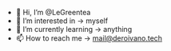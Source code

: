 - 👋 Hi, I’m @LeGreentea
- 👀 I’m interested in -> myself
- 🌱 I’m currently learning -> anything
- 📫 How to reach me -> mail@deroivano.tech

<!---
LeGreentea/LeGreentea is a ✨ special ✨ repository because its `README.md` (this file) appears on your GitHub profile.
You can click the Preview link to take a look at your changes.
--->

